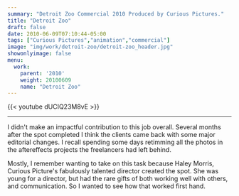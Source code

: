 ```yaml
---
summary: "Detroit Zoo Commercial 2010 Produced by Curious Pictures."
title: "Detroit Zoo"
draft: false
date: 2010-06-09T07:10:44-05:00
tags: ["Curious Pictures","animation","commercial"]
image: "img/work/detroit-zoo/detroit-zoo_header.jpg"
showonlyimage: false
menu:
  work:
    parent: '2010'
    weight: 20100609
    name: "Detroit Zoo"
---
```


{{< youtube dUCIQ23M8vE >}}

---


I didn't make an impactful contribution to this job overall. Several months after the spot completed I think the clients came back with some major editorial changes. I recall spending some days retimming all the photos in the aftereffects projects the freelancers had left behind.

Mostly, I remember wanting to take on this task because Haley Morris, Curious Picture's fabulously talented director created the spot. She was young for a director, but had the rare gifts of both working well with others, and communication. So I wanted to see how that worked first hand.
